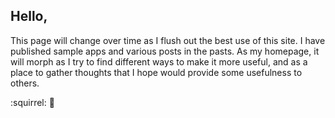
## Hello,

This page will change over time as I flush out the best use of this site.  I have published
sample apps and various posts in the pasts.  As my homepage, it will morph as I try to find different ways
to make it more useful, and as a place to gather thoughts that I hope would provide some usefulness
to others.

:squirrel: :panda_face:
